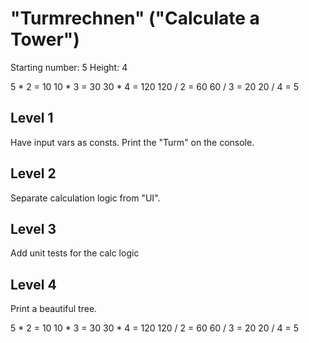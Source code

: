 # "Turmrechnen" ("Calculate a Tower")

Starting number: 5
Height: 4

5 * 2 = 10
10 * 3 = 30
30 * 4 = 120
120 / 2 = 60
60 / 3 = 20
20 / 4 = 5

## Level 1

Have input vars as consts. Print the "Turm" on the console.

## Level 2

Separate calculation logic from "UI".

## Level 3

Add unit tests for the calc logic

## Level 4

Print a beautiful tree.

  5 * 2 = 10
 10 * 3 = 30
 30 * 4 = 120
120 / 2 = 60
 60 / 3 = 20
 20 / 4 = 5
